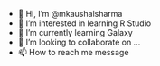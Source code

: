 - 👋 Hi, I’m @mkaushalsharma
- 👀 I’m interested in learning R Studio
- 🌱 I’m currently learning Galaxy
- 💞️ I’m looking to collaborate on ...
- 📫 How to reach me message

<!---
mkaushalsharma/mkaushalsharma is a ✨ special ✨ repository because its `README.md` (this file) appears on your GitHub profile.
You can click the Preview link to take a look at your changes.
--->
